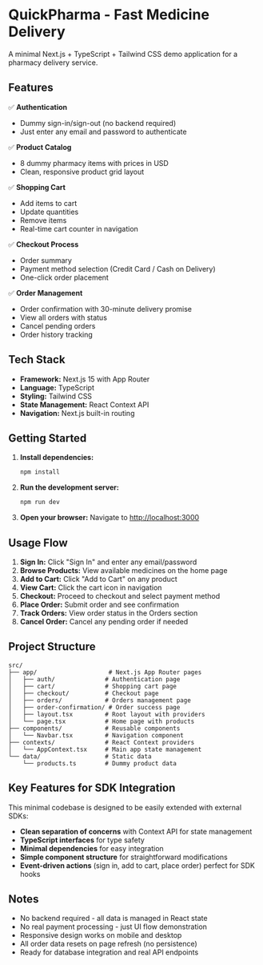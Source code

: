 # QuickPharma - Fast Medicine Delivery

A minimal Next.js + TypeScript + Tailwind CSS demo application for a pharmacy delivery service.

## Features

✅ **Authentication**

- Dummy sign-in/sign-out (no backend required)
- Just enter any email and password to authenticate

✅ **Product Catalog**

- 8 dummy pharmacy items with prices in USD
- Clean, responsive product grid layout

✅ **Shopping Cart**

- Add items to cart
- Update quantities
- Remove items
- Real-time cart counter in navigation

✅ **Checkout Process**

- Order summary
- Payment method selection (Credit Card / Cash on Delivery)
- One-click order placement

✅ **Order Management**

- Order confirmation with 30-minute delivery promise
- View all orders with status
- Cancel pending orders
- Order history tracking

## Tech Stack

- **Framework:** Next.js 15 with App Router
- **Language:** TypeScript
- **Styling:** Tailwind CSS
- **State Management:** React Context API
- **Navigation:** Next.js built-in routing

## Getting Started

1. **Install dependencies:**

   ```bash
   npm install
   ```

2. **Run the development server:**

   ```bash
   npm run dev
   ```

3. **Open your browser:**
   Navigate to [http://localhost:3000](http://localhost:3000)

## Usage Flow

1. **Sign In:** Click "Sign In" and enter any email/password
2. **Browse Products:** View available medicines on the home page
3. **Add to Cart:** Click "Add to Cart" on any product
4. **View Cart:** Click the cart icon in navigation
5. **Checkout:** Proceed to checkout and select payment method
6. **Place Order:** Submit order and see confirmation
7. **Track Orders:** View order status in the Orders section
8. **Cancel Order:** Cancel any pending order if needed

## Project Structure

```
src/
├── app/                    # Next.js App Router pages
│   ├── auth/              # Authentication page
│   ├── cart/              # Shopping cart page
│   ├── checkout/          # Checkout page
│   ├── orders/            # Orders management page
│   ├── order-confirmation/ # Order success page
│   ├── layout.tsx         # Root layout with providers
│   └── page.tsx           # Home page with products
├── components/            # Reusable components
│   └── Navbar.tsx         # Navigation component
├── contexts/              # React Context providers
│   └── AppContext.tsx     # Main app state management
└── data/                  # Static data
    └── products.ts        # Dummy product data
```

## Key Features for SDK Integration

This minimal codebase is designed to be easily extended with external SDKs:

- **Clean separation of concerns** with Context API for state management
- **TypeScript interfaces** for type safety
- **Minimal dependencies** for easy integration
- **Simple component structure** for straightforward modifications
- **Event-driven actions** (sign in, add to cart, place order) perfect for SDK hooks

## Notes

- No backend required - all data is managed in React state
- No real payment processing - just UI flow demonstration
- Responsive design works on mobile and desktop
- All order data resets on page refresh (no persistence)
- Ready for database integration and real API endpoints
